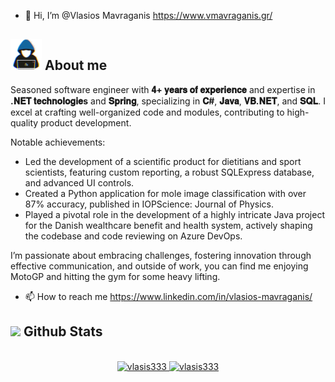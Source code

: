 - 👋 Hi, I’m @Vlasios Mavraganis https://www.vmavraganis.gr/

## <picture><img src = "https://github.com/0xAbdulKhalid/0xAbdulKhalid/raw/main/assets/mdImages/about_me.gif" width = 50px></picture> **About me**

Seasoned software engineer with **𝟒+ 𝐲𝐞𝐚𝐫𝐬 𝐨𝐟 𝐞𝐱𝐩𝐞𝐫𝐢𝐞𝐧𝐜𝐞** and expertise in **.𝐍𝐄𝐓 𝐭𝐞𝐜𝐡𝐧𝐨𝐥𝐨𝐠𝐢𝐞s** and **𝐒𝐩𝐫𝐢𝐧𝐠**, specializing in **𝐂#**, **𝐉𝐚𝐯𝐚**, **𝐕𝐁.𝐍𝐄𝐓**, and **𝐒𝐐𝐋**. I excel at crafting well-organized code and modules, contributing to high-quality product development.

Notable achievements:
- Led the development of a scientific product for dietitians and sport scientists, featuring custom reporting, a robust SQLExpress database, and advanced UI controls.
- Created a Python application for mole image classification with over 87% accuracy, published in IOPScience: Journal of Physics.
- Played a pivotal role in the development of a highly intricate Java project for the Danish wealthcare benefit and health system, actively shaping the codebase and code reviewing on Azure DevOps.

I’m passionate about embracing challenges, fostering innovation through effective communication, and outside of work, you can find me enjoying MotoGP and hitting the gym for some heavy lifting.
- 📫 How to reach me https://www.linkedin.com/in/vlasios-mavraganis/

## <img src="https://media.giphy.com/media/iY8CRBdQXODJSCERIr/giphy.gif" width="35"><b> Github Stats </b>
<br>
<div align="center">
<a href="https://github.com/Vlasis333">
  <img src="https://github-readme-stats.vercel.app/api?username=vlasis333&theme=dark&show_icons=true" width="430" alt="vlasis333"/>
  <img src="https://github-readme-stats.vercel.app/api/top-langs?username=vlasis333&show_icons=true&locale=en&layout=compact&line_height=20&title_color=7A7ADB&icon_color=2234AE&text_color=D3D3D3&bg_color=0,000000,130F40" width="375"  alt="vlasis333"/>
</a>
</div>

<!---
Vlasis333/Vlasis333 is a ✨ special ✨ repository because its `README.md` (this file) appears on your GitHub profile.
You can click the Preview link to take a look at your changes.
--->
